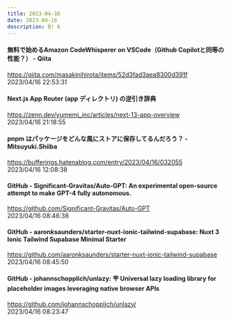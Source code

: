 ```yaml
---
title: 2023-04-16
date: 2023-04-16
description: B! 6
---
```


#### 無料で始めるAmazon CodeWhisperer on VSCode（Github Copilotと同等の性能？） - Qiita
https://qiita.com/masakinihirota/items/52d3fad3aea8300d391f<br>
2023/04/16 22:53:31<br>


#### Next.js App Router (app ディレクトリ) の逆引き辞典
https://zenn.dev/yumemi_inc/articles/next-13-app-overview<br>
2023/04/16 21:18:55<br>


#### pnpm はパッケージをどんな風にストアに保存してるんだろう？ - Mitsuyuki.Shiiba
https://bufferings.hatenablog.com/entry/2023/04/16/032055<br>
2023/04/16 12:08:38<br>


#### GitHub - Significant-Gravitas/Auto-GPT: An experimental open-source attempt to make GPT-4 fully autonomous.
https://github.com/Significant-Gravitas/Auto-GPT<br>
2023/04/16 08:46:38<br>


#### GitHub - aaronksaunders/starter-nuxt-ionic-tailwind-supabase: Nuxt 3 Ionic Tailwind Supabase Minimal Starter
https://github.com/aaronksaunders/starter-nuxt-ionic-tailwind-supabase<br>
2023/04/16 08:45:50<br>


#### GitHub - johannschopplich/unlazy: 🪧 Universal lazy loading library for placeholder images leveraging native browser APIs
https://github.com/johannschopplich/unlazy/<br>
2023/04/16 08:23:47<br>


